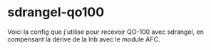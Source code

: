 # sdrangel-qo100
Voici la config que j'utilise pour recevoir QO-100 avec sdrangel, en compensant la dérive de la lnb avec le module AFC.
